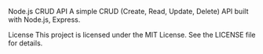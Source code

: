 Node.js CRUD API
A simple CRUD (Create, Read, Update, Delete) API built with Node.js, Express.

License
This project is licensed under the MIT License. See the LICENSE file for details.
